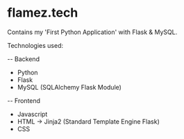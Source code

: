# flamez.tech
Contains my 'First Python Application' with Flask &amp; MySQL.

Technologies used:

-- Backend
  - Python
  - Flask
  - MySQL (SQLAlchemy Flask Module)

-- Frontend
  - Javascript
  - HTML -> Jinja2 (Standard Template Engine Flask)
  - CSS 


